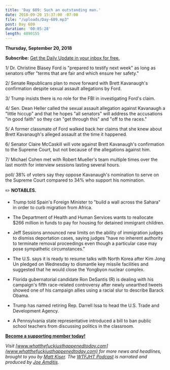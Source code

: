 ```yaml
---
title: 'Day 609: Such an outstanding man.'
date: 2018-09-20 15:37:00 -07:00
file: "/uploads/Day-609.mp3"
post: Day 609
duration: '00:05:28'
length: 4890155
---
```


**Thursday, September 20, 2018**

**Subscribe:** [Get the Daily Update in your inbox for free. ](https://whatthefuckjusthappenedtoday.com/subscribe/)

1/ Dr. Christine Blasey Ford is "prepared to testify next week" as long as senators offer "terms that are fair and which ensure her safety."

2/ Senate Republicans plan to move forward with Brett Kavanaugh's confirmation despite sexual assault allegations by Ford.

3/ Trump insists there is no role for the FBI in investigating Ford's claim.

4/ Sen. Dean Heller called the sexual assault allegation against Kavanaugh a "little hiccup" and that he hopes "all senators" will address the accusations "in good faith" so they can "get through this" and "off to the races."

5/ A former classmate of Ford walked back her claims that she knew about Brett Kavanaugh's alleged assault at the time it happened.

6/ Senator Claire McCaskill will vote against Brett Kavanaugh's confirmation to the Supreme Court, but not because of the allegations against him.

7/ Michael Cohen met with Robert Mueller's team multiple times over the last month for interview sessions lasting several hours.

poll/ 38% of voters say they oppose Kavanaugh's nomination to serve on the Supreme Court compared to 34% who support his nomination.

✏️ **NOTABLES.**

* Trump told Spain's Foreign Minister to "build a wall across the Sahara" in order to curb migration from Africa.

* The Department of Health and Human Services wants to reallocate $266 million in funds to pay for housing for detained immigrant children.

* Jeff Sessions announced new limits on the ability of immigration judges to dismiss deportation cases, saying judges "have no inherent authority to terminate removal proceedings even though a particular case may pose sympathetic circumstances."

* The U.S. says it is ready to resume talks with North Korea after Kim Jong Un pledged on Wednesday to dismantle key missile facilities and suggested that he would close the Yongbyon nuclear complex.

* Florida gubernatorial candidate Ron DeSantis (R) is dealing with his campaign's fifth race-related controversy after newly unearthed tweets showed one of his campaign allies using a racial slur to describe Barack Obama.

* Trump has named retiring Rep. Darrell Issa to head the U.S. Trade and Development Agency.

* A Pennsylvania state representative introduced a bill to ban public school teachers from discussing politics in the classroom.

**[Become a supporting member today!](https://whatthefuckjusthappenedtoday.com/membership/?utm_source=2017\+Donors&utm_campaign=8dccd905d9-&utm_medium=email&utm_term=0_3bd36f654c-8dccd905d9-169730397)**

*Visit [www.whatthefuckjusthappenedtoday.com](www.whatthefuckjusthappenedtoday.com) for more news and headlines, brought to you by [Matt Kiser](https://twitter.com/Matt_Kiser). The [WTFJHT Podcast](https://whatthefuckjusthappenedtoday.com/podcasts/) is narrated and produced by [Joe Amditis](https://twitter.com/jsamditis).*